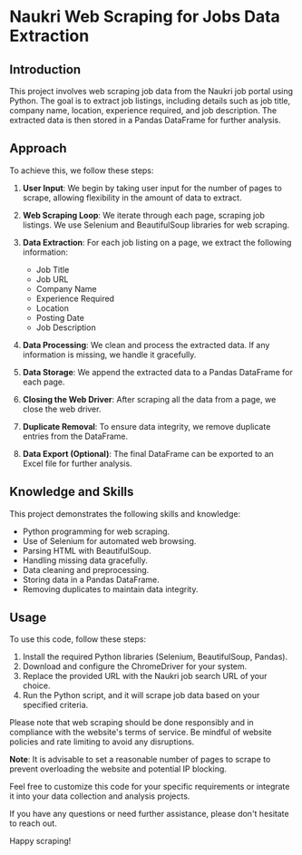 # Naukri Web Scraping for Jobs Data Extraction

## Introduction
This project involves web scraping job data from the Naukri job portal using Python. The goal is to extract job listings, including details such as job title, company name, location, experience required, and job description. The extracted data is then stored in a Pandas DataFrame for further analysis.

## Approach
To achieve this, we follow these steps:

1. **User Input**: We begin by taking user input for the number of pages to scrape, allowing flexibility in the amount of data to extract.

2. **Web Scraping Loop**: We iterate through each page, scraping job listings. We use Selenium and BeautifulSoup libraries for web scraping.

3. **Data Extraction**: For each job listing on a page, we extract the following information:
   - Job Title
   - Job URL
   - Company Name
   - Experience Required
   - Location
   - Posting Date
   - Job Description

4. **Data Processing**: We clean and process the extracted data. If any information is missing, we handle it gracefully.

5. **Data Storage**: We append the extracted data to a Pandas DataFrame for each page.

6. **Closing the Web Driver**: After scraping all the data from a page, we close the web driver.

7. **Duplicate Removal**: To ensure data integrity, we remove duplicate entries from the DataFrame.

8. **Data Export (Optional)**: The final DataFrame can be exported to an Excel file for further analysis.

## Knowledge and Skills
This project demonstrates the following skills and knowledge:
- Python programming for web scraping.
- Use of Selenium for automated web browsing.
- Parsing HTML with BeautifulSoup.
- Handling missing data gracefully.
- Data cleaning and preprocessing.
- Storing data in a Pandas DataFrame.
- Removing duplicates to maintain data integrity.

## Usage
To use this code, follow these steps:
1. Install the required Python libraries (Selenium, BeautifulSoup, Pandas).
2. Download and configure the ChromeDriver for your system.
3. Replace the provided URL with the Naukri job search URL of your choice.
4. Run the Python script, and it will scrape job data based on your specified criteria.

Please note that web scraping should be done responsibly and in compliance with the website's terms of service. Be mindful of website policies and rate limiting to avoid any disruptions.

**Note**: It is advisable to set a reasonable number of pages to scrape to prevent overloading the website and potential IP blocking.

Feel free to customize this code for your specific requirements or integrate it into your data collection and analysis projects.

If you have any questions or need further assistance, please don't hesitate to reach out.

Happy scraping!
